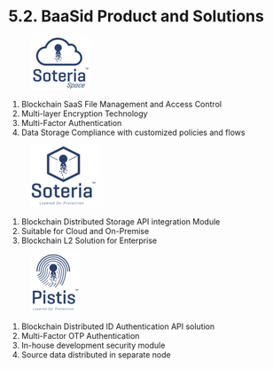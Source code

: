 # 5.2. BaaSid Product and Solutions

<figure><img src="../../.gitbook/assets/img28.png" alt=""><figcaption></figcaption></figure>

1. Blockchain SaaS File Management and Access Control
2. Multi-layer Encryption Technology
3. Multi-Factor Authentication
4. Data Storage Compliance with customized policies and flows

<figure><img src="../../.gitbook/assets/img29.png" alt=""><figcaption></figcaption></figure>

1. Blockchain Distributed Storage API integration Module
2. Suitable for Cloud and On-Premise
3. Blockchain L2 Solution for Enterprise

<figure><img src="../../.gitbook/assets/img30.png" alt=""><figcaption></figcaption></figure>

1. Blockchain Distributed ID Authentication API solution
2. Multi-Factor OTP Authentication
3. In-house development security module
4. Source data distributed in separate node
